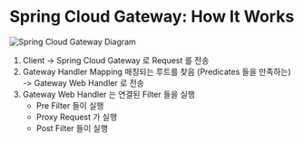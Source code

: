 # Spring Cloud Gateway: How It Works

![Spring Cloud Gateway Diagram](https://docs.spring.io/spring-cloud-gateway/docs/current/reference/html/images/spring_cloud_gateway_diagram.png)

1. Client -> Spring Cloud Gateway 로 Request 를 전송
2. Gateway Handler Mapping 매칭되는 루트를 찾음 (Predicates 들을 만족하는) -> Gateway Web Handler 로 전송
3. Gateway Web Handler 는 연결된 Filter 들을 실행
   - Pre Filter 들이 실행
   - Proxy Request 가 실행
   - Post Filter 들이 실행
